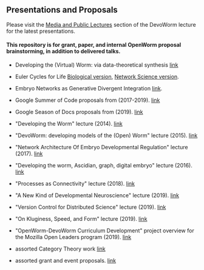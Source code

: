## Presentations and Proposals
Please visit the [Media and Public Lectures](https://devoworm.weebly.com/media-and-public-lectures.html) section of the DevoWorm lecture for the latest presentations. 

#### This repository is for grant, paper, and internal OpenWorm proposal brainstorming, in addition to delivered talks.   

* Developing the (Virtual) Worm: via data-theoretical synthesis  [link](https://github.com/devoworm/Proposals-Public-Lectures/blob/master/Virtual%20Worm%202020/Slides.md)

* Euler Cycles for Life  [Biological version](https://github.com/devoworm/Proposals-Public-Lectures/tree/master/Euler%20Cycles%20for%20Life/Evolution%20of%20Development),  [Network Science version](https://github.com/devoworm/Proposals-Public-Lectures/tree/master/Euler%20Cycles%20for%20Life/Network%20Science).

* Embryo Networks as Generative Divergent Integration  [link](https://github.com/devoworm/Proposals-Public-Lectures/blob/master/Embryo%20Networks%20as%20Generative%20Divergent%20Integration/Abstract.md).

* Google Summer of Code proposals from (2017-2019). [link](https://github.com/devoworm/Proposals-Public-Lectures/tree/master/GSoC)

* Google Season of Docs proposals from (2019). [link](https://github.com/devoworm/Proposals-Public-Lectures/tree/master/GSoD)

* "Developing the Worm" lecture (2014). [link](https://github.com/devoworm/Proposals-Public-Lectures/tree/master/Developing%20the%20Worm)

* "DevoWorm: developing models of the (Open) Worm" lecture (2015). [link](https://github.com/devoworm/Proposals-Public-Lectures/tree/master/Developing%20Models%20of%20the%20DevoWorm)

* "Network Architecture Of Embryo Developmental Regulation" lecture (2017). [link](https://github.com/devoworm/Proposals-Public-Lectures/tree/master/Network%20Architecture%20of%20the%20Embryo)

* "Developing the worm, Ascidian, graph, digital embryo" lecture (2016). [link](https://github.com/devoworm/Proposals-Public-Lectures/tree/master/Developing%20the%20worm%2C%20Ascidian%2C%20graph%2C%20digital%20embryo)

* "Processes as Connectivity" lecture (2018). [link](https://github.com/devoworm/Proposals-Public-Lectures/tree/master/Process%20as%20Connectivity)

* "A New Kind of Developmental Neuroscience" lecture (2019). [link](https://github.com/devoworm/Proposals-Public-Lectures/tree/master/New%20Kind%20of%20Developmental%20Neuroscience)

* "Version Control for Distributed Science" lecture (2019). [link](https://github.com/devoworm/Proposals-Public-Lectures/tree/master/Version%20Control%20for%20Distributed%20Science)  

* "On Kluginess, Speed, and Form" lecture (2019). [link](https://github.com/devoworm/Proposals-Public-Lectures/tree/master/On%20Kluginess%2C%20Speed%2C%20and%20Form)

* "OpenWorm-DevoWorm Curriculum Development" project overview for the Mozilla Open Leaders program (2019). [link](https://github.com/devoworm/Proposals-Public-Lectures/tree/master/OW-DW%20Curriculum)

* assorted Category Theory work [link](https://github.com/devoworm/Proposals-Public-Lectures/tree/master/Category%20Theory%20in%20Developmental%20Biology)

* assorted grant and event proposals. [link](https://devoworm.weebly.com/publications.html)

